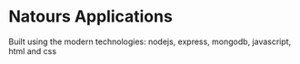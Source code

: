 # Natours Applications

Built using the modern technologies: nodejs, express, mongodb, javascript, html and css 